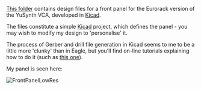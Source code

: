 [This folder](https://github.com/m0xpd/YuSynth-VCA-for-Eurorack/tree/main/Front_Panel) contains design files for a front panel for the Eurorack version of the YuSynth VCA, developed in [Kicad](https://www.kicad.org/). 

The files constitute a simple [Kicad](https://www.kicad.org/) project, which defines the panel - you may wish to modify my design to 'personalise' it.

The process of Gerber and drill file generation in Kicad seems to me to be a little more 'clunky' than in Eagle, but you'll find on-line tutorials 
explaining how to do it (such as [this one](https://www.lioncircuits.com/faq/pcb-fab/how-to-generate-the-gerber-files-using-kicad)).

My panel is seen here:

![FrontPanelLowRes](https://user-images.githubusercontent.com/3152962/232190186-347da80f-4875-40ae-b0f5-e3922430dcd9.png)
